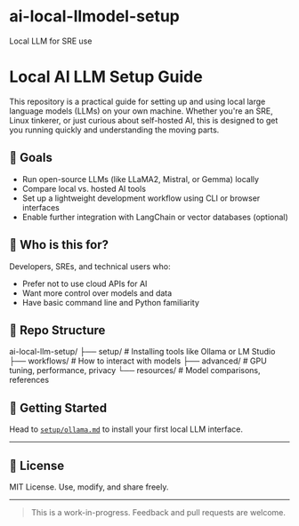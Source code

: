 # ai-local-llmodel-setup
Local LLM for SRE use

# Local AI LLM Setup Guide

This repository is a practical guide for setting up and using local large language models (LLMs) on your own machine. Whether you're an SRE, Linux tinkerer, or just curious about self-hosted AI, this is designed to get you running quickly and understanding the moving parts.

## 🎯 Goals

- Run open-source LLMs (like LLaMA2, Mistral, or Gemma) locally
- Compare local vs. hosted AI tools
- Set up a lightweight development workflow using CLI or browser interfaces
- Enable further integration with LangChain or vector databases (optional)

## 🧰 Who is this for?

Developers, SREs, and technical users who:
- Prefer not to use cloud APIs for AI
- Want more control over models and data
- Have basic command line and Python familiarity

## 📂 Repo Structure
ai-local-llm-setup/
├── setup/ # Installing tools like Ollama or LM Studio
├── workflows/ # How to interact with models
├── advanced/ # GPU tuning, performance, privacy
└── resources/ # Model comparisons, references

## 🚀 Getting Started

Head to [`setup/ollama.md`](setup/ollama.md) to install your first local LLM interface.

---

## 📜 License

MIT License. Use, modify, and share freely.

---

> This is a work-in-progress. Feedback and pull requests are welcome.
